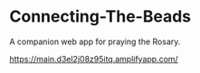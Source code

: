 # Connecting-The-Beads

A companion web app for praying the Rosary.

https://main.d3el2j08z95itq.amplifyapp.com/
